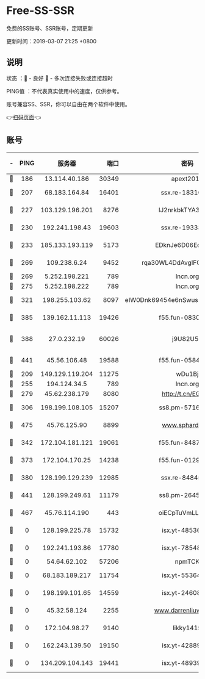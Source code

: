 # Free-SS-SSR

免费的SS账号、SSR账号，定期更新

更新时间：2019-03-07 21:25 +0800

## 说明

状态     ：🙂 - 良好 🙁 - 多次连接失败或连接超时

PING值   ：不代表真实使用中的速度，仅供参考。

账号兼容SS、SSR，你可以自由在两个软件中使用。

👉[扫码页面](https://liesauer.github.io/Free-SS-SSR/)👈

## 账号

|-|PING|服务器|端口|密码|加密方式|区域|
|:----:|:----:|:-----:|-----:|:----:|:----:|:----:|
|🙂|186|13.114.40.186|30349|apext2019|chacha20|JP|
|🙂|207|68.183.164.84|16401|ssx.re-18316811|aes-256-cfb|US|
|🙂|227|103.129.196.201|8276|lJ2nrkbkTYA30wv0|aes-256-cfb|US|
|🙂|230|192.241.198.43|19603|ssx.re-19333093|aes-256-cfb|US|
|🙂|233|185.133.193.119|5173|EDknJe6D06EoWDaw|aes-256-cfb|US|
|🙂|269|109.238.6.24|9452|rqa30WL4DdAvgIFG6Fs3znzTa|aes-256-cfb|FR|
|🙂|269|5.252.198.221|789|lncn.org|rc4|JP|
|🙂|275|5.252.198.222|789|lncn.org|rc4|JP|
|🙂|321|198.255.103.62|8097|eIW0Dnk69454e6nSwuspv9DmS201tQ0D|aes-256-cfb|US|
|🙂|385|139.162.11.113|19426|f55.fun-08309291|aes-256-cfb|SG|
|🙂|388|27.0.232.19|60026|j9U82U53|xchacha20-ietf-poly1305|HK|
|🙂|441|45.56.106.48|19588|f55.fun-05844532|aes-256-cfb|US|
|🙂|209|149.129.119.204|11275|wDu1Bj|rc4-md5|HK|
|🙂|255|194.124.34.5|789|lncn.org|rc4|JP|
|🙂|279|45.62.238.179|8080|http://t.cn/EGJIyrl|rc4-md5|CA|
|🙂|306|198.199.108.105|15207|ss8.pm-57164721|aes-256-cfb|US|
|🙂|475|45.76.125.90|8899|www.sphard.com|aes-256-cfb|AU|
|🙁|342|172.104.181.121|19061|f55.fun-84870600|aes-256-cfb|SG|
|🙁|373|172.104.170.25|14238|f55.fun-01292218|aes-256-cfb|SG|
|🙁|380|128.199.129.239|12985|ssx.re-84845857|aes-256-cfb|SG|
|🙁|441|128.199.249.61|11179|ss8.pm-26454231|aes-256-cfb|SG|
|🙁|467|45.76.114.190|443|oiECpTuVmLLxk4Ts|aes-256-cfb|AU|
|🙁|0|128.199.225.78|15732|isx.yt-48536641|aes-256-cfb|SG|
|🙁|0|192.241.193.86|17780|isx.yt-78548549|aes-256-cfb|US|
|🙁|0|54.64.62.102|57206|npmTCK|rc4-md5|JP|
|🙁|0|68.183.189.217|11754|isx.yt-55364676|aes-256-cfb|SG|
|🙁|0|198.199.101.65|14559|isx.yt-24608045|aes-256-cfb|US|
|🙁|0|45.32.58.124|2255|www.darrenliuwei.com|aes-256-cfb|JP|
|🙁|0|172.104.98.27|9140|likky1415|aes-256-cfb|JP|
|🙁|0|162.243.139.50|19150|isx.yt-42889129|aes-256-cfb|US|
|🙁|0|134.209.104.143|19441|isx.yt-48939965|aes-256-cfb|SG|
